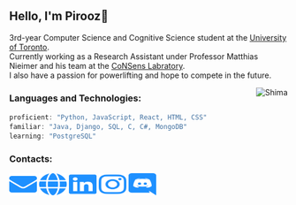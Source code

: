 ## Hello, I'm Pirooz🖤

3rd-year Computer Science and Cognitive Science student at the [University of Toronto](https://www.cssu.ca/).  
Currently working as a Research Assistant under Professor Matthias Nieimer and his team at the [CoNSens Labratory](https://www.utsc.utoronto.ca/~niemeier/).  
I also have a passion for powerlifting and hope to compete in the future.  

<img align='right' src="catto.png" alt="Shima" height="240"></img>

### Languages and Technologies:
```javascript
proficient: "Python, JavaScript, React, HTML, CSS"
familiar: "Java, Django, SQL, C, C#, MongoDB"
learning: "PostgreSQL"
```

### Contacts:
<a href="mailto:piroozsab@gmail.com" target="blank"><img src="logos/envelope.svg" height="40" width="50"/></a>
<a href="https://piroozb.com/" target="blank"><img src="logos/globe.svg" height="40" width="50"/></a>
<a href="https://www.linkedin.com/in/pirooz-barkoosaraei/" target="blank"><img src="logos/linkedin.svg" height="40" width="50"/></a>
<a href="https://www.instagram.com/pillscapsules/" target="blank"><img src="logos/instagram.svg" height="40" width="50"/></a>
<a href="https://discord.com/users/242061580970229761" target="blank"><img src="logos/discord.svg" height="40" width="50"/></a>
